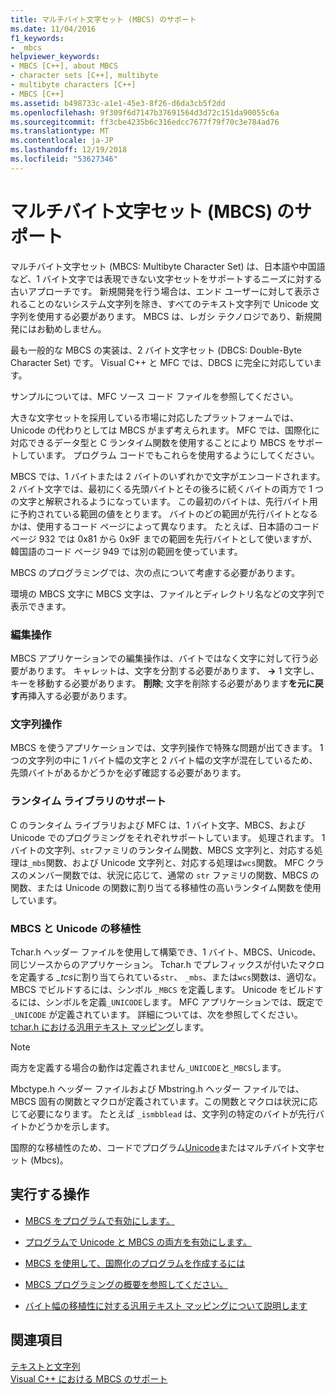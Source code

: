 ```yaml
---
title: マルチバイト文字セット (MBCS) のサポート
ms.date: 11/04/2016
f1_keywords:
- _mbcs
helpviewer_keywords:
- MBCS [C++], about MBCS
- character sets [C++], multibyte
- multibyte characters [C++]
- MBCS [C++]
ms.assetid: b498733c-a1e1-45e3-8f26-d6da3cb5f2dd
ms.openlocfilehash: 9f309f6d7147b37691564d3d72c151da90055c6a
ms.sourcegitcommit: ff3cbe4235b6c316edcc7677f79f70c3e784ad76
ms.translationtype: MT
ms.contentlocale: ja-JP
ms.lasthandoff: 12/19/2018
ms.locfileid: "53627346"
---
```

# <a name="support-for-multibyte-character-sets-mbcss"></a>マルチバイト文字セット (MBCS) のサポート

マルチバイト文字セット (MBCS: Multibyte Character Set) は、日本語や中国語など、1 バイト文字では表現できない文字セットをサポートするニーズに対する古いアプローチです。 新規開発を行う場合は、エンド ユーザーに対して表示されることのないシステム文字列を除き、すべてのテキスト文字列で Unicode 文字列を使用する必要があります。 MBCS は、レガシ テクノロジであり、新規開発にはお勧めしません。

最も一般的な MBCS の実装は、2 バイト文字セット (DBCS: Double-Byte Character Set) です。 Visual C++ と MFC では、DBCS に完全に対応しています。

サンプルについては、MFC ソース コード ファイルを参照してください。

大きな文字セットを採用している市場に対応したプラットフォームでは、Unicode の代わりとしては MBCS がまず考えられます。 MFC では、国際化に対応できるデータ型と C ランタイム関数を使用することにより MBCS をサポートしています。 プログラム コードでもこれらを使用するようにしてください。

MBCS では、1 バイトまたは 2 バイトのいずれかで文字がエンコードされます。 2 バイト文字では、最初にくる先頭バイトとその後ろに続くバイトの両方で 1 つの文字と解釈されるようになっています。 この最初のバイトは、先行バイト用に予約されている範囲の値をとります。 バイトのどの範囲が先行バイトとなるかは、使用するコード ページによって異なります。 たとえば、日本語のコード ページ 932 では 0x81 から 0x9F までの範囲を先行バイトとして使いますが、韓国語のコード ページ 949 では別の範囲を使っています。

MBCS のプログラミングでは、次の点について考慮する必要があります。

環境の MBCS 文字に MBCS 文字は、ファイルとディレクトリ名などの文字列で表示できます。

### <a name="editing-operations"></a>編集操作

MBCS アプリケーションでの編集操作は、バイトではなく文字に対して行う必要があります。 キャレットは、文字を分割する必要があります、 **→** 1 文字し、キーを移動する必要があります。 **削除**; 文字を削除する必要があります**を元に戻す**再挿入する必要があります。

### <a name="string-handling"></a>文字列操作

MBCS を使うアプリケーションでは、文字列操作で特殊な問題が出てきます。 1 つの文字列の中に 1 バイト幅の文字と 2 バイト幅の文字が混在しているため、先頭バイトがあるかどうかを必ず確認する必要があります。

### <a name="run-time-library-support"></a>ランタイム ライブラリのサポート

C のランタイム ライブラリおよび MFC は、1 バイト文字、MBCS、および Unicode でのプログラミングをそれぞれサポートしています。 処理されます。 1 バイトの文字列、`str`ファミリのランタイム関数、MBCS 文字列と、対応する処理は`_mbs`関数、および Unicode 文字列と、対応する処理は`wcs`関数。 MFC クラスのメンバー関数では、状況に応じて、通常の `str` ファミリの関数、MBCS の関数、または Unicode の関数に割り当てる移植性の高いランタイム関数を使用しています。

### <a name="mbcsunicode-portability"></a>MBCS と Unicode の移植性

Tchar.h ヘッダー ファイルを使用して構築でき、1 バイト、MBCS、Unicode、同じソースからのアプリケーション。 Tchar.h でプレフィックスが付いたマクロを定義する *_tcs*に割り当てられている`str`、 `_mbs`、または`wcs`関数は、適切な。 MBCS でビルドするには、シンボル `_MBCS` を定義します。 Unicode をビルドするには、シンボルを定義`_UNICODE`します。 MFC アプリケーションでは、既定で `_UNICODE` が定義されています。 詳細については、次を参照してください。 [tchar.h における汎用テキスト マッピング](../text/generic-text-mappings-in-tchar-h.md)します。

> [!NOTE]
>  両方を定義する場合の動作は定義されません`_UNICODE`と`_MBCS`します。

Mbctype.h ヘッダー ファイルおよび Mbstring.h ヘッダー ファイルでは、MBCS 固有の関数とマクロが定義されています。この関数とマクロは状況に応じて必要になります。 たとえば `_ismbblead` は、文字列の特定のバイトが先行バイトかどうかを示します。

国際的な移植性のため、コードでプログラム[Unicode](../text/support-for-unicode.md)またはマルチバイト文字セット (Mbcs)。

## <a name="what-do-you-want-to-do"></a>実行する操作

- [MBCS をプログラムで有効にします。](../text/international-enabling.md)

- [プログラムで Unicode と MBCS の両方を有効にします。](../text/internationalization-strategies.md)

- [MBCS を使用して、国際化のプログラムを作成するには](../text/mbcs-programming-tips.md)

- [MBCS プログラミングの概要を参照してください。](../text/mbcs-programming-tips.md)

- [バイト幅の移植性に対する汎用テキスト マッピングについて説明します](../text/generic-text-mappings-in-tchar-h.md)

## <a name="see-also"></a>関連項目

[テキストと文字列](../text/text-and-strings-in-visual-cpp.md)<br/>
[Visual C++ における MBCS のサポート](../text/mbcs-support-in-visual-cpp.md)
